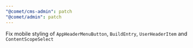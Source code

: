 ```yaml
---
"@comet/cms-admin": patch
"@comet/admin": patch
---
```


Fix mobile styling of `AppHeaderMenuButton`, `BuildEntry`, `UserHeaderItem` and `ContentScopeSelect`
